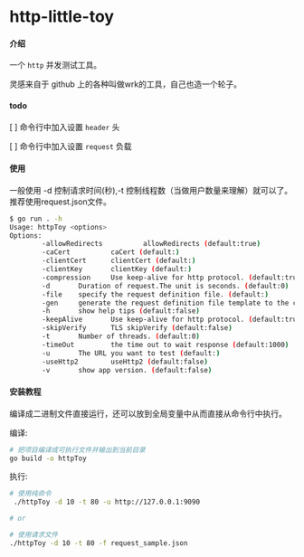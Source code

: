 # http-little-toy

#### 介绍

一个 `http` 并发测试工具。

灵感来自于 github 上的各种叫做wrk的工具，自己也造一个轮子。

#### todo

[ ] 命令行中加入设置 `header` 头

[ ] 命令行中加入设置 `request` 负载

#### 使用

一般使用 -d 控制请求时间(秒),-t 控制线程数（当做用户数量来理解）就可以了。推荐使用request.json文件。

```bash
$ go run . -h
Usage: httpToy <options>
Options:
        -allowRedirects          allowRedirects (default:true)
        -caCert          caCert (default:)
        -clientCert      clientCert (default:)
        -clientKey       clientKey (default:)
        -compression     Use keep-alive for http protocol. (default:true)
        -d       Duration of request.The unit is seconds. (default:0)
        -file    specify the request definition file. (default:)
        -gen     generate the request definition file template to the current directory. (default:false)
        -h       show help tips (default:false)
        -keepAlive       Use keep-alive for http protocol. (default:true)
        -skipVerify      TLS skipVerify (default:false)
        -t       Number of threads. (default:0)
        -timeOut         the time out to wait response (default:1000)
        -u       The URL you want to test (default:)
        -useHttp2        useHttp2 (default:false)
        -v       show app version. (default:false)

```

#### 安装教程

 编译成二进制文件直接运行，还可以放到全局变量中从而直接从命令行中执行。

编译:

```bash
# 把项目编译成可执行文件并输出到当前目录
go build -o httpToy
```

执行:

```bash
# 使用纯命令
 ./httpToy -d 10 -t 80 -u http://127.0.0.1:9090

# or

# 使用请求文件
./httpToy -d 10 -t 80 -f request_sample.json

```
